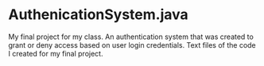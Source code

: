 # AuthenicationSystem.java
My final project for my class. An authentication system that was created to grant or deny access based on user login credentials.
Text files of the code I created for my final project.
